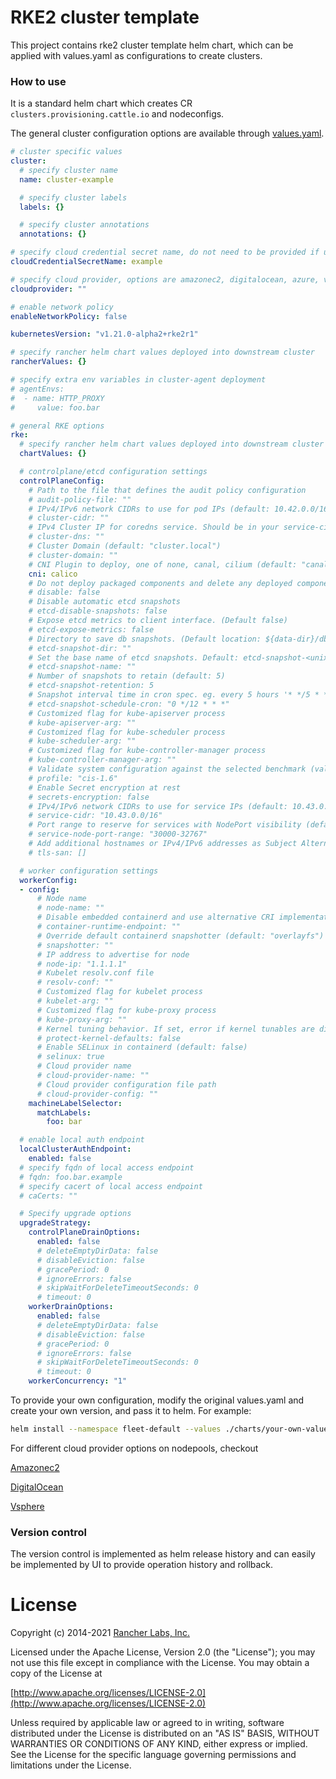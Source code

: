 # RKE2 cluster template

This project contains rke2 cluster template helm chart, which can be applied with values.yaml as configurations to create clusters.

### How to use

It is a standard helm chart which creates CR `clusters.provisioning.cattle.io` and nodeconfigs.

The general cluster configuration options are available through [values.yaml](./charts/values.yaml).

```yaml
# cluster specific values
cluster:
  # specify cluster name
  name: cluster-example

  # specify cluster labels
  labels: {}

  # specify cluster annotations
  annotations: {}

# specify cloud credential secret name, do not need to be provided if using custom driver
cloudCredentialSecretName: example

# specify cloud provider, options are amazonec2, digitalocean, azure, vsphere or custom
cloudprovider: ""

# enable network policy
enableNetworkPolicy: false

kubernetesVersion: "v1.21.0-alpha2+rke2r1"

# specify rancher helm chart values deployed into downstream cluster
rancherValues: {}

# specify extra env variables in cluster-agent deployment
# agentEnvs:
#  - name: HTTP_PROXY
#     value: foo.bar

# general RKE options
rke:
  # specify rancher helm chart values deployed into downstream cluster
  chartValues: {}

  # controlplane/etcd configuration settings
  controlPlaneConfig:
    # Path to the file that defines the audit policy configuration
    # audit-policy-file: ""
    # IPv4/IPv6 network CIDRs to use for pod IPs (default: 10.42.0.0/16)
    # cluster-cidr: ""
    # IPv4 Cluster IP for coredns service. Should be in your service-cidr range (default: 10.43.0.10)
    # cluster-dns: ""
    # Cluster Domain (default: "cluster.local")
    # cluster-domain: ""
    # CNI Plugin to deploy, one of none, canal, cilium (default: "canal")
    cni: calico
    # Do not deploy packaged components and delete any deployed components (valid items: rke2-coredns, rke2-ingress-nginx, rke2-kube-proxy, rke2-metrics-server)
    # disable: false
    # Disable automatic etcd snapshots
    # etcd-disable-snapshots: false
    # Expose etcd metrics to client interface. (Default false)
    # etcd-expose-metrics: false
    # Directory to save db snapshots. (Default location: ${data-dir}/db/snapshots)
    # etcd-snapshot-dir: ""
    # Set the base name of etcd snapshots. Default: etcd-snapshot-<unix-timestamp> (default: "etcd-snapshot")
    # etcd-snapshot-name: ""
    # Number of snapshots to retain (default: 5)
    # etcd-snapshot-retention: 5
    # Snapshot interval time in cron spec. eg. every 5 hours '* */5 * * *' (default: "0 */12 * * *")
    # etcd-snapshot-schedule-cron: "0 */12 * * *"
    # Customized flag for kube-apiserver process
    # kube-apiserver-arg: ""
    # Customized flag for kube-scheduler process
    # kube-scheduler-arg: ""
    # Customized flag for kube-controller-manager process
    # kube-controller-manager-arg: ""
    # Validate system configuration against the selected benchmark (valid items: cis-1.5, cis-1.6 )
    # profile: "cis-1.6"
    # Enable Secret encryption at rest
    # secrets-encryption: false
    # IPv4/IPv6 network CIDRs to use for service IPs (default: 10.43.0.0/16)
    # service-cidr: "10.43.0.0/16"
    # Port range to reserve for services with NodePort visibility (default: "30000-32767")
    # service-node-port-range: "30000-32767"
    # Add additional hostnames or IPv4/IPv6 addresses as Subject Alternative Names on the server TLS cert
    # tls-san: []

  # worker configuration settings
  workerConfig:
  - config:
      # Node name
      # node-name: ""
      # Disable embedded containerd and use alternative CRI implementation
      # container-runtime-endpoint: ""
      # Override default containerd snapshotter (default: "overlayfs")
      # snapshotter: ""
      # IP address to advertise for node
      # node-ip: "1.1.1.1"
      # Kubelet resolv.conf file
      # resolv-conf: ""
      # Customized flag for kubelet process
      # kubelet-arg: ""
      # Customized flag for kube-proxy process
      # kube-proxy-arg: ""
      # Kernel tuning behavior. If set, error if kernel tunables are different than kubelet defaults. (default: false)
      # protect-kernel-defaults: false
      # Enable SELinux in containerd (default: false)
      # selinux: true
      # Cloud provider name
      # cloud-provider-name: ""
      # Cloud provider configuration file path
      # cloud-provider-config: ""
    machineLabelSelector:
      matchLabels:
        foo: bar

  # enable local auth endpoint
  localClusterAuthEndpoint: 
    enabled: false
  # specify fqdn of local access endpoint
  # fqdn: foo.bar.example
  # specify cacert of local access endpoint
  # caCerts: ""

  # Specify upgrade options
  upgradeStrategy: 
    controlPlaneDrainOptions: 
      enabled: false
      # deleteEmptyDirData: false
      # disableEviction: false
      # gracePeriod: 0
      # ignoreErrors: false
      # skipWaitForDeleteTimeoutSeconds: 0
      # timeout: 0
    workerDrainOptions:
      enabled: false
      # deleteEmptyDirData: false
      # disableEviction: false
      # gracePeriod: 0
      # ignoreErrors: false
      # skipWaitForDeleteTimeoutSeconds: 0
      # timeout: 0
    workerConcurrency: "1"
```

To provide your own configuration, modify the original values.yaml and create your own version, and pass it to helm. For example:

```bash
helm install --namespace fleet-default --values ./charts/your-own-values.yaml do-cluster ./charts
```

For different cloud provider options on nodepools, checkout

[Amazonec2](./charts/values-aws.yaml)

[DigitalOcean](./charts/values-do.yaml)

[Vsphere](./charts/values-vsphere.yaml)

### Version control

The version control is implemented as helm release history and can easily be implemented by UI to provide operation history and rollback.

# License

Copyright (c) 2014-2021 [Rancher Labs, Inc.](http://rancher.com)

Licensed under the Apache License, Version 2.0 (the "License");
you may not use this file except in compliance with the License.
You may obtain a copy of the License at

[http://www.apache.org/licenses/LICENSE-2.0](http://www.apache.org/licenses/LICENSE-2.0)

Unless required by applicable law or agreed to in writing, software
distributed under the License is distributed on an "AS IS" BASIS,
WITHOUT WARRANTIES OR CONDITIONS OF ANY KIND, either express or implied.
See the License for the specific language governing permissions and
limitations under the License.